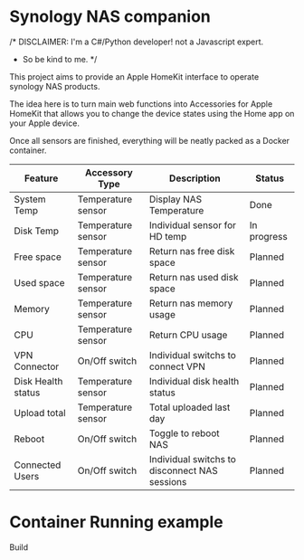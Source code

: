 # Synology NAS companion

/* DISCLAIMER: I'm a C#/Python developer! not a Javascript expert.
 *  So be kind to me.
 */

This project aims to provide an Apple HomeKit interface to operate synology 
NAS products.

The idea here is to turn main web functions into Accessories for Apple HomeKit
that allows you to change the device states using the Home app on your Apple device.

Once all sensors are finished, everything will be neatly packed as a Docker container.

| Feature         | Accessory Type     | Description                                   | Status      |
|      ---        |        ---         |              ---                              |     ---     |
| System Temp     | Temperature sensor | Display NAS Temperature                       | Done        |
| Disk Temp       | Temperature sensor | Individual sensor for HD temp                 | In progress |
| Free space      | Temperature sensor | Return nas free disk space                    | Planned     |
| Used space      | Temperature sensor | Return nas used disk space                    | Planned     |
| Memory          | Temperature sensor | Return nas  memory usage                      | Planned     |
| CPU             | Temperature sensor | Return CPU usage                              | Planned     |
| VPN Connector   | On/Off switch      | Individual switchs to connect VPN             | Planned     |
| Disk Health status  | Temperature sensor | Individual disk health status             | Planned     |
| Upload total    | Temperature sensor | Total uploaded last day                       | Planned     |
| Reboot          | On/Off switch      | Toggle to reboot NAS                          | Planned     |
| Connected Users | On/Off switch      | Individual switchs to disconnect NAS sessions | Planned     |


# Container Running example

Build


